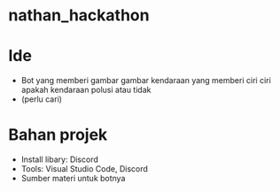 # nathan_hackathon

# Ide
* Bot yang memberi gambar gambar kendaraan yang memberi ciri ciri apakah kendaraan polusi atau tidak
* (perlu cari)

# Bahan projek
* Install libary: Discord
* Tools: Visual Studio Code, Discord
* Sumber materi untuk botnya
